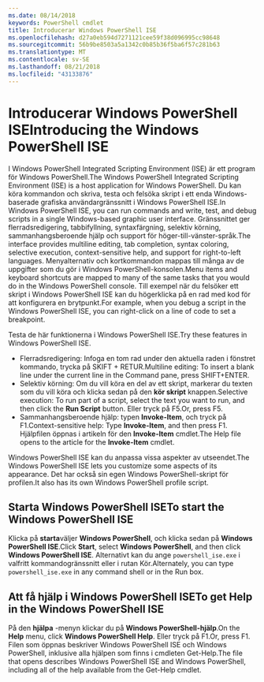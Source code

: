 ```yaml
---
ms.date: 08/14/2018
keywords: PowerShell cmdlet
title: Introducerar Windows PowerShell ISE
ms.openlocfilehash: d27a0eb594d7271121cee59f38d096995cc98648
ms.sourcegitcommit: 56b9be8503a5a1342c0b85b36f5ba6f57c281b63
ms.translationtype: MT
ms.contentlocale: sv-SE
ms.lasthandoff: 08/21/2018
ms.locfileid: "43133876"
---
```

# <a name="introducing-the-windows-powershell-ise"></a><span data-ttu-id="e9029-103">Introducerar Windows PowerShell ISE</span><span class="sxs-lookup"><span data-stu-id="e9029-103">Introducing the Windows PowerShell ISE</span></span>

<span data-ttu-id="e9029-104">I Windows PowerShell Integrated Scripting Environment (ISE) är ett program för Windows PowerShell.</span><span class="sxs-lookup"><span data-stu-id="e9029-104">The Windows PowerShell Integrated Scripting Environment (ISE) is a host application for Windows PowerShell.</span></span> <span data-ttu-id="e9029-105">Du kan köra kommandon och skriva, testa och felsöka skript i ett enda Windows-baserade grafiska användargränssnitt i Windows PowerShell ISE.</span><span class="sxs-lookup"><span data-stu-id="e9029-105">In Windows PowerShell ISE, you can run commands and write, test, and debug scripts in a single Windows-based graphic user interface.</span></span> <span data-ttu-id="e9029-106">Gränssnittet ger flerradsredigering, tabbifyllning, syntaxfärgning, selektiv körning, sammanhangsberoende hjälp och support för höger-till-vänster-språk.</span><span class="sxs-lookup"><span data-stu-id="e9029-106">The interface provides multiline editing, tab completion, syntax coloring, selective execution, context-sensitive help, and support for right-to-left languages.</span></span> <span data-ttu-id="e9029-107">Menyalternativ och kortkommandon mappas till många av de uppgifter som du gör i Windows PowerShell-konsolen.</span><span class="sxs-lookup"><span data-stu-id="e9029-107">Menu items and keyboard shortcuts are mapped to many of the same tasks that you would do in the Windows PowerShell console.</span></span> <span data-ttu-id="e9029-108">Till exempel när du felsöker ett skript i Windows PowerShell ISE kan du högerklicka på en rad med kod för att konfigurera en brytpunkt.</span><span class="sxs-lookup"><span data-stu-id="e9029-108">For example, when you debug a script in the Windows PowerShell ISE, you can right-click on a line of code to set a breakpoint.</span></span>

<span data-ttu-id="e9029-109">Testa de här funktionerna i Windows PowerShell ISE.</span><span class="sxs-lookup"><span data-stu-id="e9029-109">Try these features in Windows PowerShell ISE.</span></span>

- <span data-ttu-id="e9029-110">Flerradsredigering: Infoga en tom rad under den aktuella raden i fönstret kommando, trycka på SKIFT + RETUR.</span><span class="sxs-lookup"><span data-stu-id="e9029-110">Multiline editing: To insert a blank line under the current line in the Command pane, press SHIFT+ENTER.</span></span>
- <span data-ttu-id="e9029-111">Selektiv körning: Om du vill köra en del av ett skript, markerar du texten som du vill köra och klicka sedan på den **kör skript** knappen.</span><span class="sxs-lookup"><span data-stu-id="e9029-111">Selective execution: To run part of a script, select the text you want to run, and then click the **Run Script** button.</span></span> <span data-ttu-id="e9029-112">Eller tryck på F5.</span><span class="sxs-lookup"><span data-stu-id="e9029-112">Or, press F5.</span></span>
- <span data-ttu-id="e9029-113">Sammanhangsberoende hjälp: typen **Invoke-Item**, och tryck på F1.</span><span class="sxs-lookup"><span data-stu-id="e9029-113">Context-sensitive help: Type **Invoke-Item**, and then press F1.</span></span> <span data-ttu-id="e9029-114">Hjälpfilen öppnas i artikeln för den **Invoke-Item** cmdlet.</span><span class="sxs-lookup"><span data-stu-id="e9029-114">The Help file opens to the article for the **Invoke-Item** cmdlet.</span></span>

<span data-ttu-id="e9029-115">Windows PowerShell ISE kan du anpassa vissa aspekter av utseendet.</span><span class="sxs-lookup"><span data-stu-id="e9029-115">The Windows PowerShell ISE lets you customize some aspects of its appearance.</span></span> <span data-ttu-id="e9029-116">Det har också sin egen Windows PowerShell-skript för profilen.</span><span class="sxs-lookup"><span data-stu-id="e9029-116">It also has its own Windows PowerShell profile script.</span></span>

## <a name="to-start-the-windows-powershell-ise"></a><span data-ttu-id="e9029-117">Starta Windows PowerShell ISE</span><span class="sxs-lookup"><span data-stu-id="e9029-117">To start the Windows PowerShell ISE</span></span>

<span data-ttu-id="e9029-118">Klicka på **starta**väljer **Windows PowerShell**, och klicka sedan på **Windows PowerShell ISE**.</span><span class="sxs-lookup"><span data-stu-id="e9029-118">Click **Start**, select **Windows PowerShell**, and then click **Windows PowerShell ISE**.</span></span>
<span data-ttu-id="e9029-119">Alternativt kan du ange `powershell_ise.exe` i valfritt kommandogränssnitt eller i rutan Kör.</span><span class="sxs-lookup"><span data-stu-id="e9029-119">Alternately, you can type `powershell_ise.exe` in any command shell or in the Run box.</span></span>

## <a name="to-get-help-in-the-windows-powershell-ise"></a><span data-ttu-id="e9029-120">Att få hjälp i Windows PowerShell ISE</span><span class="sxs-lookup"><span data-stu-id="e9029-120">To get Help in the Windows PowerShell ISE</span></span>

<span data-ttu-id="e9029-121">På den **hjälpa** -menyn klickar du på **Windows PowerShell-hjälp**.</span><span class="sxs-lookup"><span data-stu-id="e9029-121">On the **Help** menu, click **Windows PowerShell Help**.</span></span> <span data-ttu-id="e9029-122">Eller tryck på F1.</span><span class="sxs-lookup"><span data-stu-id="e9029-122">Or, press F1.</span></span> <span data-ttu-id="e9029-123">Filen som öppnas beskriver Windows PowerShell ISE och Windows PowerShell, inklusive alla hjälpen som finns i cmdleten Get-Help.</span><span class="sxs-lookup"><span data-stu-id="e9029-123">The file that opens describes Windows PowerShell ISE and Windows PowerShell, including all of the help available from the Get-Help cmdlet.</span></span>